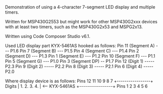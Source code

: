 Demonstration of using a 4-character 7-segment LED display and multiple
timers.

Written for MSP430G2553 but might work for other MSP430G2xxx devices with
at least two timers, such as the MSP430G2x53 and MSPG2x13.

Written using Code Composer Studio v6.1.

Used LED display part KYX-5461AS hooked as follows:
    Pin 11 (Segment A) --- P1.6
    Pin  7 (Segment B) --- P1.5
    Pin  4 (Segment C) --- P1.4
    Pin  2 (Segment D) --- P1.3
    Pin  1 (Segment E) --- P1.2
    Pin 10 (Segment F) --- P1.1
    Pin  5 (Segment G) --- P1.0
    Pin  3 (Segment DP) -- P1.7
    Pin 12 (Digit 1) ----- P2.3
    Pin  9 (Digit 2) ----- P2.2
    Pin  8 (Digit 3) ----- P2.1
    Pin  6 (Digit 4) ----- P2.0

Where display device is as follows:
    Pins     12 11 10  9  8  7
            +-----------------+
    Digits  |  1.  2.  3.  4. |  <-- KYX-5461AS
            +-----------------+
    Pins      1  2  3  4  5  6

